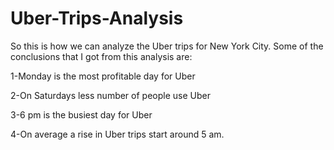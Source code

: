 # Uber-Trips-Analysis
So this is how we can analyze the Uber trips for New York City. Some of the conclusions that I got from this analysis are:

1-Monday is the most profitable day for Uber

2-On Saturdays less number of people use Uber

3-6 pm is the busiest day for Uber

4-On average a rise in Uber trips start around 5 am.
